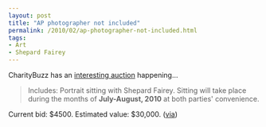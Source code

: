 ```yaml
---
layout: post
title: "AP photographer not included"
permalink: /2010/02/ap-photographer-not-included.html
tags:
- Art
- Shepard Fairey
---
```


CharityBuzz has an [interesting auction](http://www.charitybuzz.com/auctions/theartofelysium/catalog_items/11310) happening...

> Includes: Portrait sitting with Shepard Fairey. Sitting will take place during the months of **July-August, 2010** at both parties' convenience.  

Current bid: $4500. Estimated value: $30,000. ([via](http://twitter.com/culturemonster))